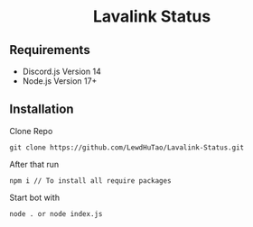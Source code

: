 <h1 align="center"><width="30px"> Lavalink Status <width="30px"></h1>

  ## Requirements
  - Discord.js Version 14
  - Node.js Version 17+
  
  ## Installation
  Clone Repo
```
git clone https://github.com/LewdHuTao/Lavalink-Status.git
```
  After that run
  ```
npm i // To install all require packages
```
  Start bot with
```
node . or node index.js
```
